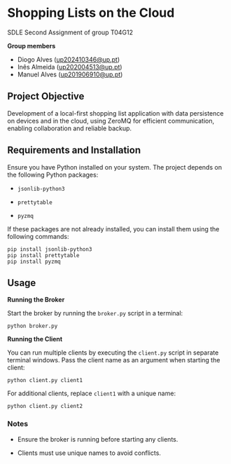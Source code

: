 # Shopping Lists on the Cloud 

SDLE Second Assignment of group T04G12

**Group members**

- Diogo Alves (up202410346@up.pt)
- Inês Almeida (up202004513@up.pt)
- Manuel Alves (up201906910@up.pt)

## Project Objective 

Development of a local-first shopping list application with data persistence on devices and in the cloud, using ZeroMQ for efficient communication, enabling collaboration and reliable backup.

## Requirements and Installation

Ensure you have Python installed on your system. The project depends on the following Python packages:

- `jsonlib-python3`

- `prettytable`

- `pyzmq`

If these packages are not already installed, you can install them using the following commands:

```
pip install jsonlib-python3
pip install prettytable
pip install pyzmq
```

## Usage

**Running the Broker**

Start the broker by running the `broker.py` script in a terminal:

```
python broker.py
```

**Running the Client**

You can run multiple clients by executing the `client.py` script in separate terminal windows. Pass the client name as an argument when starting the client:

```
python client.py client1
```

For additional clients, replace `client1` with a unique name:

```
python client.py client2
```

### Notes

- Ensure the broker is running before starting any clients.

- Clients must use unique names to avoid conflicts.
